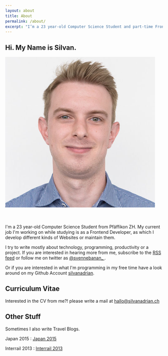 ```yaml
---
layout: about
title: About
permalink: /about/
excerpt: "I’m a 23 year-old Computer Science Student and part-time Frontend Developer"
---
```


<h2 class="abouttitle">Hi. My Name is Silvan.</h2>

<div style="margin-bottom:50px;" class="center-block col-lg-5 col-md-5 col-sm-6 col-xs-9">
<img alt="Silvan Adrian" src="/img/about/about.jpg" />
</div>

I'm a 23 year-old Computer Science Student from Pfäffikon ZH. My current job I'm working on while studying is as a Frontend Developer, as which I develop different kinds of Websites or maintain them.

I try to write mostly about technology, programming, productivity or a project. If you are interested in hearing more from me, subscribe to the [RSS feed](http://silvanadrian.ch/feed.xml) or follow me on twitter as [ @svennebanan_ ](https://twitter.com/svennebanan_).

Or if you are interested in what I'm programming in my free time have a look around on my Github Account [silvanadrian](https://github.com/silvanadrian).

## Curriculum Vitae

Interested in the CV from me?! please write a mail at <a href="mailto:hallo@silvanadrian.ch">hallo@silvanadrian.ch</a>

## Other Stuff

Sometimes I also write Travel Blogs.

Japan 2015 : <a rel="nofollow" href="http://silvanadrian.ch/japan2015">Japan 2015</a>

Interrail 2013 : <a rel="nofollow" href="http://silvanadrian.ch/interrail2013">Interrail 2013</a>
